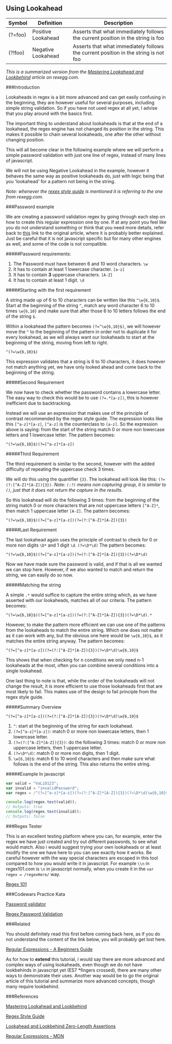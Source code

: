 
## Using Lookahead

| Symbol 	| Definition    			| Description																			|
|-----------|---------------------------|---------------------------------------------------------------------------------------|
| (?=foo)	| Positive Lookahead	    | Asserts that what immediately follows the current position in the string is foo 		|
| (?!foo)	| Negative Lookahead   		| Asserts that what immediately follows the current position in the string is not foo 	|

_This is a summarized version from the [Mastering Lookahead and Lookbehind](http://www.rexegg.com/regex-lookarounds.html) article on rexegg.com._

###Introduction

Lookaheads in regex is a bit more advanced and can get easily confusing in the beginning, they are however useful for several purposes, including simple string validation. So if you have not used regex at all yet, I advise that you play around with the basics first.

The important thing to understand about lookaheads is that at the end of a lookahead, the regex engine has not changed its position in the string. This makes it possible to chain several lookaheads, one after the other without changing position.

This will all become clear in the following example where we will perform a simple password validation with just one line of regex, instead of many lines of javascript.

We will not be using Negative Lookahead in the example, however it behaves the same way as positive lookaheads do, just with logic being that you 'lookahead' for a pattern not being in the string.

_Note: whenever the [rexex style guide](http://www.rexegg.com/regex-style.html) is mentioned it is referring to the one from rexegg.com._

###Password example

We are creating a password validation regex by going through each step on how to create this regular expression one by one. If at any point you feel like you do not understand something or think that you need more details, refer back to [this](http://www.rexegg.com/regex-lookarounds.html) link to the original article, where it is probably better explained. Just be careful that it is not javascript specific but for many other engines as well, and some of the code is not compatible.

#####Password requirements:

1. The Password must have between 6 and 10 word characters. `\w`
2. It has to contain at least 1 lowercase character. `[a-z]`
3. It has to contain **3** uppercase characters. `[A-Z]`
4. It has to contain at least 1 digit. `\d`


#####Starting with the first requirement

A string made up of 6 to 10 characters can be written like this `^\w{6,10}$`. Start at the beginning of the string `^`, match any word character 6 to 10 times `\w{6,10}` and make sure that after those 6 to 10 letters follows the end of the string `$`.

Within a lookahead the pattern becomes `(?=^\w{6,10}$)`, we will however move the `^` to the beginning of the pattern in order not to duplicate it for every lookahead, as we will always want our lookaheads to start at the beginning of the string, moving from left to right.

`^(?=\w{6,10}$)`

This expression validates that a string is 6 to 10 characters, it does however not match anything yet, we have only looked ahead and come back to the beginning of the string.

#####Second Requirement

We now have to check whether the password contains a lowercase letter. The easy way to check this would be to use `(?=.*[a-z])`, this is however inefficient due to backtracking.

Instead we will use an expression that makes use of the principle of contrast recommended by the regex style guide. The expression looks like this `[^a-z]*[a-z]`,
`[^a-z]` is the counterclass to `[a-z]`. So the expression above is saying: from the start of the string match 0 or more non lowercase letters and 1 lowercase letter. The pattern becomes:

`^(?=\w{6,10}$)(?=[^a-z]*[a-z])`

#####Third Requirement

The third requirement is similar to the second, however with the added difficulty of repeating the uppercase check 3 times.

We will do this using the quantifier `{3}`.
The lookahead will look like this: `(?=(?:[^A-Z]*[A-Z]){3})`.
_Note: `(:?)` means non capturing group, it is similar to `()`, just that it does not return the capture in the results._

So this lookahead will do the following 3 times: from the beginning of the string match 0 or more characters that are not uppercase letters `[^A-Z]*`, then match 1 uppercase letter `[A-Z]`. The pattern becomes:

`^(?=\w{6,10}$)(?=[^a-z]*[a-z])(?=(?:[^A-Z]*[A-Z]){3})`

#####Last Requirement

The last lookahead again uses the principle of contrast to check for 0 or more non digits `\D*` and 1 digit `\d`. `(?=\D*\d)` The pattern becomes:

`^(?=\w{6,10}$)(?=[^a-z]*[a-z])(?=(?:[^A-Z]*[A-Z]){3})(?=\D*\d)`

Now we have made sure the password is valid, and if that is all we wanted we can stop here. However, if we also wanted to match and return the string, we can easily do so now.

#####Matching the string

A simple `.*` would suffice to capture the entire string which, as we have asserted with our lookaheads, matches all of our criteria. The pattern becomes: 

`^(?=\w{6,10}$)(?=[^a-z]*[a-z])(?=(?:[^A-Z]*[A-Z]){3})(?=\D*\d).*`

However, to make the pattern more efficient we can use one of the patterns from the lookaheads to match the entire string. Which one does not matter as it can work with any, but the obvious one here would be `\w{6,10}$`, as it matches the entire string anyway. The pattern becomes: 

`^(?=[^a-z]*[a-z])(?=(?:[^A-Z]*[A-Z]){3})(?=\D*\d)\w{6,10}$`

This shows that when checking for n conditions we only need n-1 lookaheads at the most, often you can combine several conditions into a single lookahead.

One last thing to note is that, while the order of the lookaheads will not change the result, it is more efficient to use those lookaheads first that are most likely to fail. This makes use of the design to fail principle from the regex style guide.

#####Summary Overview

`^(?=[^a-z]*[a-z])(?=(?:[^A-Z]*[A-Z]){3})(?=\D*\d)\w{6,10}$`

1. `^`: start at the beginning of the string for each lookahead.
2. `(?=[^a-z]*[a-z])`: match 0 or more non lowercase letters, then 1 lowercase letter.
3. `(?=(?:[^A-Z]*[A-Z]){3})`: do the following 3 times: match 0 or more non uppercase letters, then 1 uppercase letter.
4. `(?=\D*\d)`: match 0 or more non digits, then 1 digit.
5. `\w{6,10}$`: match 6 to 10 word characters and then make sure what follows is the end of the string. This also returns the entire string.

#####Example In javascript

```javascript
var valid = "VaLiD123";
var invalid = "invalidPassword";
var regex = /^(?=[^a-z]*[a-z])(?=(?:[^A-Z]*[A-Z]){3})(?=\D*\d)\w{6,10}$/;

console.log(regex.test(valid));
// Outputs: true
console.log(regex.test(invalid));
// Outputs: false

```

###Regex Tester

This is an excellent testing platform where you can, for example, enter the regex we have just created and try out different passwords, to see what would match. Also i would suggest trying your own lookaheads or at least modify the one we have here to you can see exactly how it works. Be careful however with the way special characters are escaped in this tool compared to how you would write it in javascript. For example `\\n` in regex101.com is `\n` in javascript normally, when you create it in the `var regex = /regexHere/` way.

[Regex 101](https://regex101.com/#javascript)

###Codewars Practice Kata

[Password validator](http://www.codewars.com/kata/password-validator)

[Regex Password Validation](http://www.codewars.com/kata/regex-password-validation)

###Related

You should definitely read this first before coming back here, as if you do not understand the content of the link below, you will probably get lost here.

[Regular Expressions - A Beginners Guide](http://codingforeveryone.foundersandcoders.org/JavaScript/regular-expressions-beginners-guide.html)

As for how to **extend** this tutorial, i would say there are more advanced and complex ways of using lookaheads, even though we do not have lookbehinds in javascript yet (ES7 *fingers crossed), there are many other ways to demonstrate their uses. Another way would be to go the original article of this tutorial and summarize more advanced concepts, though many require lookbehind.

###References

[Mastering Lookahead and Lookbehind](http://www.rexegg.com/regex-lookarounds.html)

[Regex Style Guide](http://www.rexegg.com/regex-style.html)

[Lookahead and Lookbehind Zero-Length Assertions](http://www.regular-expressions.info/lookaround.html)

[Regular Expressions - MDN](https://developer.mozilla.org/en/docs/Web/JavaScript/Guide/Regular_Expressions)

